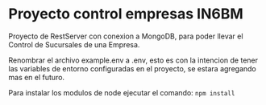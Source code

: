 # Proyecto control empresas IN6BM

Proyecto de RestServer con conexion a MongoDB, para poder llevar el Control de Sucursales de una Empresa.

Renombrar el archivo example.env a .env, esto es con la intencion de tener las variables de entorno configuradas en el proyecto, se estara agregando mas en el futuro.

Para instalar los modulos de node ejecutar el comando:
```npm install```